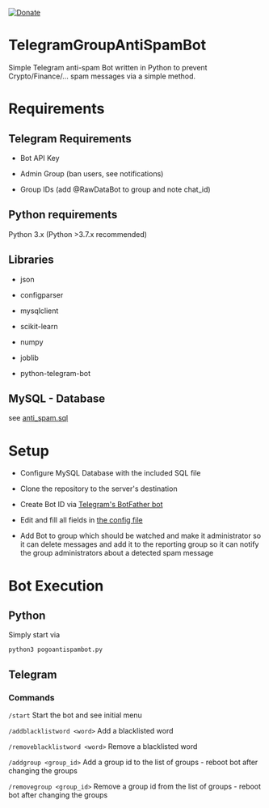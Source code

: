 [![Donate](https://img.shields.io/badge/Donate-PayPal-green.svg)](https://www.paypal.com/cgi-bin/webscr?cmd=_s-xclick&hosted_button_id=PW9CERN8VCHHC)

# TelegramGroupAntiSpamBot
Simple Telegram anti-spam Bot written in Python to prevent Crypto/Finance/... spam messages via a simple method.

# Requirements
## Telegram Requirements
- Bot API Key

- Admin Group (ban users, see notifications)

- Group IDs (add @RawDataBot to group and note chat_id)

## Python requirements
Python 3.x
(Python >3.7.x recommended)

## Libraries
- json

- configparser

- mysqlclient

- scikit-learn

- numpy

- joblib

- python-telegram-bot

## MySQL - Database
see [anti_spam.sql](SQL/anti_spam.sql)

# Setup
- Configure MySQL Database with the included SQL file

- Clone the repository to the server's destination

- Create Bot ID via [Telegram's BotFather bot](https://core.telegram.org/bots#6-botfather)

- Edit and fill all fields in [the config file](python/pogoantispambot.ini) 

- Add Bot to group which should be watched and make it administrator so it can delete messages and add it to the reporting group so it can notify the group administrators about a detected spam message

# Bot Execution
## Python
Simply start via 

`python3 pogoantispambot.py `

## Telegram
### Commands
`/start`  Start the bot and see initial menu

`/addblacklistword <word>`  Add a blacklisted word

`/removeblacklistword <word>`  Remove a blacklisted word

`/addgroup <group_id>`  Add a group id to the list of groups - reboot bot after changing the groups

`/removegroup <group_id>`  Remove a group id from the list of groups - reboot bot after changing the groups
